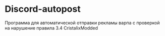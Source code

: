 # Discord-autopost
Программа для автоматической отправки  рекламы варпа с проверкой на нарушение правила 3.4 CristalixModded
